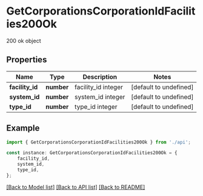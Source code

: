 # GetCorporationsCorporationIdFacilities200Ok

200 ok object

## Properties

Name | Type | Description | Notes
------------ | ------------- | ------------- | -------------
**facility_id** | **number** | facility_id integer | [default to undefined]
**system_id** | **number** | system_id integer | [default to undefined]
**type_id** | **number** | type_id integer | [default to undefined]

## Example

```typescript
import { GetCorporationsCorporationIdFacilities200Ok } from './api';

const instance: GetCorporationsCorporationIdFacilities200Ok = {
    facility_id,
    system_id,
    type_id,
};
```

[[Back to Model list]](../README.md#documentation-for-models) [[Back to API list]](../README.md#documentation-for-api-endpoints) [[Back to README]](../README.md)
